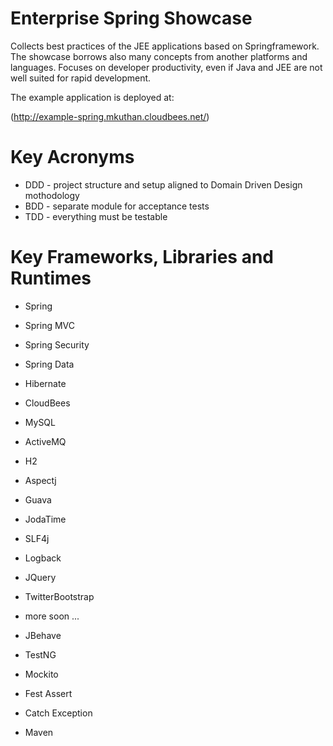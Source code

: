 # Enterprise Spring Showcase

Collects best practices of the JEE applications based on Springframework. 
The showcase borrows also many concepts from another platforms and languages. 
Focuses on developer productivity, even if Java and JEE are not well suited for rapid development.

The example application is deployed at:

(http://example-spring.mkuthan.cloudbees.net/)

# Key Acronyms

* DDD - project structure and setup aligned to Domain Driven Design mothodology
* BDD - separate module for acceptance tests
* TDD - everything must be testable

# Key Frameworks, Libraries and Runtimes

* Spring
* Spring MVC
* Spring Security
* Spring Data

* Hibernate

* CloudBees
* MySQL
* ActiveMQ
* H2

* Aspectj
* Guava
* JodaTime

* SLF4j
* Logback

* JQuery
* TwitterBootstrap
* more soon ...

* JBehave
* TestNG
* Mockito
* Fest Assert
* Catch Exception

* Maven
